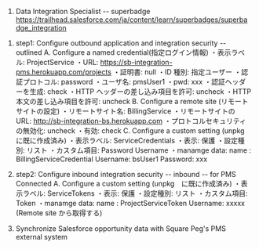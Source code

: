 1. Data Integration Specialist -- superbadge
https://trailhead.salesforce.com/ja/content/learn/superbadges/superbadge_integration
  1) step1: Configure outbound application and integration security  -- outlined
       A.  Configure a named credential(指定ログイン情報)
        ・表示ラベル: ProjectService
        ・URL:       https://sb-integration-pms.herokuapp.com/projects
        ・証明書:    null
        ・ID 種別:   指定ユーザー
        ・認証プロトコル: password
        ・ユーザ名:     pmsUser1
        ・pwd:         xxx
        ・認証ヘッダーを生成:  check
        ・HTTP ヘッダーの差し込み項目を許可:  uncheck
        ・HTTP 本文の差し込み項目を許可:      uncheck
      B. Configure a remote site (リモートサイトの設定)
        ・リモートサイト名:               BillingService
        ・リモートサイトの URL:           http://sb-integration-bs.herokuapp.com
        ・プロトコルセキュリティの無効化:  uncheck
        ・有効:                          check
      C. Configure a custom setting (unpkg　に既に作成済み)
        ・表示ラベル:    ServiceCredentials
        ・表示:          保護
        ・設定種別:      リスト
        ・カスタム項目: 	Password  Username
        ・manamge data:  name :     BillingServiceCredential
                         Username:  bsUser1
                         Password:  xxx
  2) step2: Configure inbound integration security   -- inbound  -- for PMS Connected
       A.  Configure a custom setting (unpkg　に既に作成済み)
        ・表示ラベル:    ServiceTokens
        ・表示:          保護
        ・設定種別:      リスト
        ・カスタム項目: 	 Token
        ・manamge data:  name :     ProjectServiceToken
                         Username:  xxxxx  (Remote site から取得する)
       
  3) Synchronize Salesforce opportunity data with Square Peg's PMS external system
